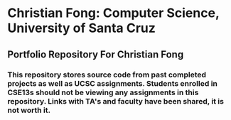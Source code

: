 # Christian Fong: Computer Science, University of Santa Cruz

## Portfolio Repository For Christian Fong

### This repository stores source code from past completed projects as well as UCSC assignments. Students enrolled in CSE13s should not be viewing any assignments in this repository. Links with TA's and faculty have been shared, it is not worth it.

